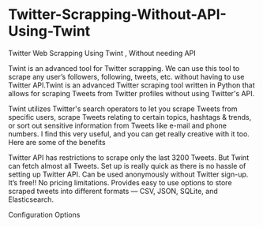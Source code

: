 # Twitter-Scrapping-Without-API-Using-Twint
Twitter Web Scrapping Using Twint , Without needing API

Twint is an advanced tool for Twitter scrapping. We can use this tool to scrape any user’s followers, following, tweets, etc. without having to use Twitter API.Twint is an advanced Twitter scraping tool written in Python that allows for scraping Tweets from Twitter profiles without using Twitter's API.

Twint utilizes Twitter's search operators to let you scrape Tweets from specific users, scrape Tweets relating to certain topics, hashtags & trends, or sort out sensitive information from Tweets like e-mail and phone numbers. I find this very useful, and you can get really creative with it too. Here are some of the benefits

Twitter API has restrictions to scrape only the last 3200 Tweets. But Twint can fetch almost all Tweets.
Set up is really quick as there is no hassle of setting up Twitter API.
Can be used anonymously without Twitter sign-up.
It’s free!! No pricing limitations.
Provides easy to use options to store scraped tweets into different formats — CSV, JSON, SQLite, and Elasticsearch.

Configuration Options
